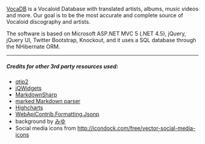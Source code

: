 [VocaDB](http://vocadb.net) is a Vocaloid Database with translated artists, albums, music videos and more. Our goal is to be the most accurate and complete source of Vocaloid discography and artists.

The software is based on Microsoft ASP.NET MVC 5 (.NET 4.5), jQuery, jQuery UI, Twitter Bootstrap, Knockout, and it uses a SQL database through the NHibernate ORM.

-----------------------------

##### Credits for other 3rd party resources used:

* [qtip2](http://craigsworks.com/projects/qtip2/)
* [jQWidgets](http://www.jqwidgets.com/)
* [MarkdownSharp](https://code.google.com/p/markdownsharp/)
* [marked Markdown parser](https://github.com/chjj/marked)
* [Highcharts](http://www.highcharts.com/)
* [WebApiContrib.Formatting.Jsonp](https://github.com/WebApiContrib/WebApiContrib.Formatting.Jsonp)
* background by [みゆ](http://www.pixiv.net/member_illust.php?mode=medium&illust_id=34786809)
* Social media icons from http://icondock.com/free/vector-social-media-icons
